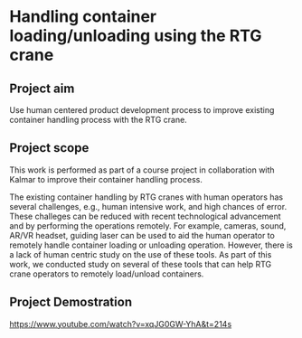 # Handling container loading/unloading using the RTG crane

## Project aim

Use human centered product development process to improve existing container handling process with the RTG crane.

## Project scope

This work is performed as part of a course project in collaboration with Kalmar to improve their container handling process.

The existing container handling by RTG cranes with human operators has several challenges, e.g., human intensive work, and high chances of error. These challeges can be reduced with recent technological advancement and by performing the operations remotely. For example, cameras, sound, AR/VR headset, guiding laser can be used to aid the human operator to remotely handle container loading or unloading operation. However, there is a lack of human centric study on the use of these tools. As part of this work, we conducted study on several of these tools that can help RTG crane operators to remotely load/unload containers.

## Project Demostration 

https://www.youtube.com/watch?v=xqJG0GW-YhA&t=214s
